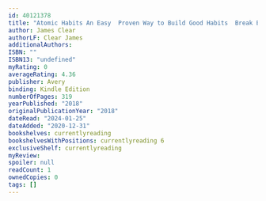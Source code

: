 ```yaml
---
id: 40121378
title: "Atomic Habits An Easy  Proven Way to Build Good Habits  Break Bad Ones"
author: James Clear
authorLF: Clear James
additionalAuthors: 
ISBN: ""
ISBN13: "undefined"
myRating: 0
averageRating: 4.36
publisher: Avery
binding: Kindle Edition
numberOfPages: 319
yearPublished: "2018"
originalPublicationYear: "2018"
dateRead: "2024-01-25"
dateAdded: "2020-12-31"
bookshelves: currentlyreading
bookshelvesWithPositions: currentlyreading 6
exclusiveShelf: currentlyreading
myReview: 
spoiler: null
readCount: 1
ownedCopies: 0
tags: []
---
```


